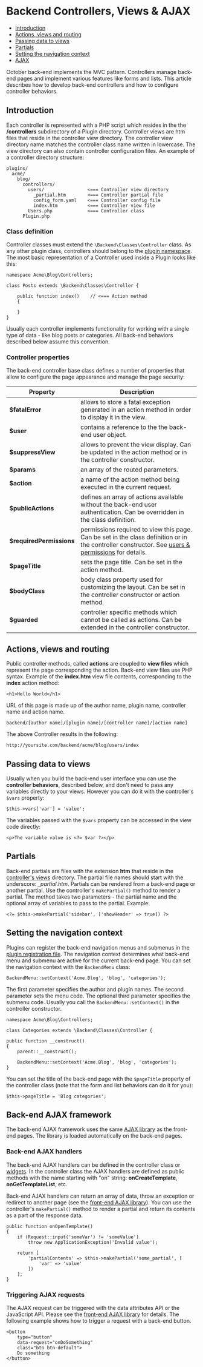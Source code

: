 # Backend Controllers, Views & AJAX

- [Introduction](#introduction)
- [Actions, views and routing](#actions-views-routing)
- [Passing data to views](#passing-data-to-views)
- [Partials](#partials)
- [Setting the navigation context](#navigation-context)
- [AJAX](#ajax)

October back-end implements the MVC pattern. Controllers manage back-end pages and implement various features like forms and lists. This article describes how to develop back-end controllers and how to configure controller behaviors.

<a name="introduction" class="anchor" href="#introduction"></a>
## Introduction

Each controller is represented with a PHP script which resides in the the **/controllers** subdirectory of a Plugin directory. Controller views are htm files that reside in the controller view directory. The controller view directory name matches the controller class name written in lowercase. The view directory can also contain controller configuration files. An example of a controller directory structure:

    plugins/
      acme/
        blog/
          controllers/
            users/                <=== Controller view directory
              _partial.htm        <=== Controller partial file
              config_form.yaml    <=== Controller config file
              index.htm           <=== Controller view file
            Users.php             <=== Controller class
          Plugin.php

<a name="class-definition" class="anchor" href="#class-definition"></a>
### Class definition

Controller classes must extend the `\Backend\Classes\Controller` class. As any other plugin class, controllers should belong to the [plugin namespace](../plugin/registration#namespaces). The most basic representation of a Controller used inside a Plugin looks like this:

    namespace Acme\Blog\Controllers;

    class Posts extends \Backend\Classes\Controller {

        public function index()    // <=== Action method
        {

        }
    }

Usually each controller implements functionality for working with a single type of data - like blog posts or categories. All back-end behaviors described below assume this convention.

<a name="controller-properties" class="anchor" href="#controller-properties"></a>
### Controller properties

The back-end controller base class defines a number of properties that allow to configure the page appearance and manage the page security:

Property | Description
------------- | -------------
**$fatalError** | allows to store a fatal exception generated in an action method in order to display it in the view.
**$user** | contains a reference to the the back-end user object.
**$suppressView** | allows to prevent the view display. Can be updated in the action method or in the controller constructor.
**$params** | an array of the routed parameters.
**$action** | a name of the action method being executed in the current request.
**$publicActions** | defines an array of actions available without the back-end user authentication. Can be overridden in the class definition.
**$requiredPermissions** | permissions required to view this page. Can be set in the class definition or in the controller constructor. See [users & permissions](users) for details.
**$pageTitle** | sets the page title. Can be set in the action method.
**$bodyClass** | body class property used for customizing the layout. Can be set in the controller constructor or action method.
**$guarded** | controller specific methods which cannot be called as actions. Can be extended in the controller constructor.

<a name="actions-views-routing" class="anchor" href="#actions-views-routing"></a>
## Actions, views and routing

Public controller methods, called **actions** are coupled to **view files** which represent the page corresponding the action. Back-end view files use PHP syntax. Example of the **index.htm** view file contents, corresponding to the **index** action method:

    <h1>Hello World</h1>

URL of this page is made up of the author name, plugin name, controller name and action name.

    backend/[author name]/[plugin name]/[controller name]/[action name]

The above Controller results in the following:

    http://yoursite.com/backend/acme/blog/users/index

<a name="passing-data-to-views" class="anchor" href="#passing-data-to-views"></a>
## Passing data to views

Usually when you build the back-end user interface you can use the **controller behaviors**, described below, and don't need to pass any variables directly to your views. However you can do it with the controller's `$vars` property:

    $this->vars['var'] = 'value';

The variables passed with the `$vars` property can be accessed in the view code directly:

    <p>The variable value is <?= $var ?></p>

<a name="partials" class="anchor" href="#partials"></a>
## Partials

Back-end partials are files with the extension **htm** that reside in the [controller's views](#introduction) directory. The partial file names should start with the underscore: *_partial.htm*. Partials can be rendered from a back-end page or another partial. Use the controller's `makePartial()` method to render a partial. The method takes two parameters - the partial name and the optional array of variables to pass to the partial. Example:

    <?= $this->makePartial('sidebar', ['showHeader' => true]) ?>

<a name="navigation-context" class="anchor" href="#navigation-context"></a>
## Setting the navigation context

Plugins can register the back-end navigation menus and submenus in the [plugin registration file](../plugin/registration#navigation-menus). The navigation context determines what back-end menu and submenu are active for the current back-end page. You can set the navigation context with the `BackendMenu` class:

    BackendMenu::setContext('Acme.Blog', 'blog', 'categories');

The first parameter specifies the author and plugin names. The second parameter sets the menu code. The optional third parameter specifies the submenu code. Usually you call the `BackendMenu::setContext()` in the controller constructor.

    namespace Acme\Blog\Controllers;

    class Categories extends \Backend\Classes\Controller {

    public function __construct()
    {
        parent::__construct();

        BackendMenu::setContext('Acme.Blog', 'blog', 'categories');
    }

You can set the title of the back-end page with the `$pageTitle` property of the controller class (note that the form and list behaviors can do it for you):

    $this->pageTitle = 'Blog categories';

<a name="ajax" class="anchor" href="#ajax"></a>
## Back-end AJAX framework

The back-end AJAX framework uses the same [AJAX library](../cms/ajax) as the front-end pages. The library is loaded automatically on the back-end pages.

<a name="ajax-handlers" class="anchor" href="#ajax-handlers"></a>
### Back-end AJAX handlers

The back-end AJAX handlers can be defined in the controller class or [widgets](widgets). In the controller class the AJAX handlers are defined as public methods with the name starting with "on" string: **onCreateTemplate**, **onGetTemplateList**, etc.

Back-end AJAX handlers can return an array of data, throw an exception or redirect to another page (see the [front-end AJAX library](../cms/ajax)). You can use the controller's `makePartial()` method to render a partial and return its contents as a part of the response data.

    public function onOpenTemplate()
    {
        if (Request::input('someVar') != 'someValue')
            throw new ApplicationException('Invalid value');

        return [
            'partialContents' => $this->makePartial('some_partial', [
                'var' => 'value'
            ])
        ];
    }

<a name="triggering-ajax-requests" class="anchor" href="#triggering-ajax-requests"></a>
### Triggering AJAX requests

The AJAX request can be triggered with the data attributes API or the JavaScript API. Please see the [front-end AJAX library](../cms/ajax) for details. The following example shows how to trigger a request with a back-end button.

    <button
        type="button"
        data-request="onDoSomething"
        class="btn btn-default">
        Do something
    </button>
